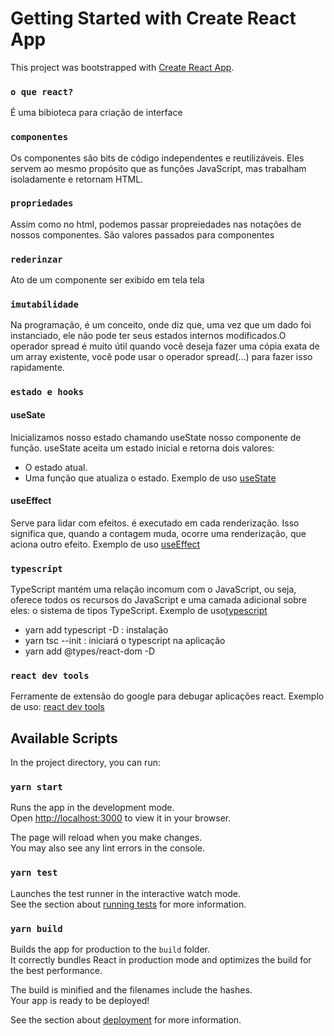 # Getting Started with Create React App

This project was bootstrapped with [Create React App](https://github.com/facebook/create-react-app).

### `o que react?`

É uma bibioteca para criação de interface

### `componentes`

Os componentes são bits de código independentes e reutilizáveis. Eles servem ao mesmo propósito que as funções JavaScript, mas trabalham isoladamente e retornam HTML.

### `propriedades`

Assim como no html, podemos passar propreiedades nas notações de nossos componentes. São valores passados para componentes

### `rederinzar`

Ato de um componente ser exibido em tela tela

### `imutabilidade` 

Na programação, é um conceito, onde diz que, uma vez que um dado foi instanciado, ele não pode ter seus estados internos modificados.O operador spread é muito útil quando você deseja fazer uma cópia exata de um array existente, você pode usar o operador spread(...) para fazer isso rapidamente.

### `estado e hooks`

#### useSate

Inicializamos nosso estado chamando useState nosso componente de função. useState aceita um estado inicial e retorna dois valores:

- O estado atual. 
- Uma função que atualiza o estado. Exemplo de uso [useState](https://www.w3schools.com/react/react_usestate.asp)

#### useEffect

Serve para lidar com efeitos. é executado em cada renderização. Isso significa que, quando a contagem muda, ocorre uma renderização, que aciona outro efeito. Exemplo de uso [useEffect](https://www.youtube.com/watch?v=jcc9T-5inrk)

### `typescript`

TypeScript mantém uma relação incomum com o JavaScript, ou seja, oferece todos os recursos do JavaScript e uma camada adicional sobre eles: o sistema de tipos TypeScript. Exemplo de uso[typescript](https://www.alura.com.br/artigos/javascript-ou-typescript?gclid=Cj0KCQiA3eGfBhCeARIsACpJNU8rnL_QH_6l4B8JptwpTgltMAbKO-kcWpHjnRKxlNqOXw0RqNLp260aAq5aEALw_wcB)

- yarn add typescript -D : instalação
- yarn tsc --init : iniciará o typescript na aplicação
- yarn add @types/react-dom -D

### `react dev tools`

Ferramente de extensão do google para debugar aplicações react. Exemplo de uso: [react dev tools](https://www.google.com/search?q=react+developer+tools&client=ubuntu&hs=B6m&source=lnms&tbm=vid&sa=X&ved=2ahUKEwj7pNnlvK_9AhV_Q7gEHa7YBLYQ_AUoAXoECAEQAw&biw=1305&bih=636&dpr=1#fpstate=ive&vld=cid:aea867e6,vid:rb1GWqCJid4)

## Available Scripts

In the project directory, you can run:

### `yarn start`

Runs the app in the development mode.\
Open [http://localhost:3000](http://localhost:3000) to view it in your browser.

The page will reload when you make changes.\
You may also see any lint errors in the console.

### `yarn test`

Launches the test runner in the interactive watch mode.\
See the section about [running tests](https://facebook.github.io/create-react-app/docs/running-tests) for more information.

### `yarn build`

Builds the app for production to the `build` folder.\
It correctly bundles React in production mode and optimizes the build for the best performance.

The build is minified and the filenames include the hashes.\
Your app is ready to be deployed!

See the section about [deployment](https://facebook.github.io/create-react-app/docs/deployment) for more information.




